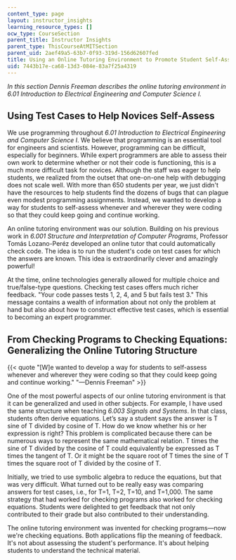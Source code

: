 ```yaml
---
content_type: page
layout: instructor_insights
learning_resource_types: []
ocw_type: CourseSection
parent_title: Instructor Insights
parent_type: ThisCourseAtMITSection
parent_uid: 2aef49a5-63b7-0f93-319d-156d62607fed
title: Using an Online Tutoring Environment to Promote Student Self-Assessment
uid: 7443b17e-ca68-13d3-084e-83a7f25a4319
---
```


_In this section Dennis Freeman describes the online tutoring environment in 6.01 Introduction to Electrical Engineering and Computer Science I._

Using Test Cases to Help Novices Self-Assess
--------------------------------------------

We use programming throughout _6.01 Introduction to Electrical Engineering and Computer Science I_. We believe that programming is an essential tool for engineers and scientists. However, programming can be difficult, especially for beginners. While expert programmers are able to assess their own work to determine whether or not their code is functioning, this is a much more difficult task for novices. Although the staff was eager to help students, we realized from the outset that one-on-one help with debugging does not scale well. With more than 650 students per year, we just didn't have the resources to help students find the dozens of bugs that can plague even modest programming assignments. Instead, we wanted to develop a way for students to self-assess whenever and wherever they were coding so that they could keep going and continue working.

An online tutoring environment was our solution. Building on his previous work in _6.001 Structure and Interpretation of Computer Programs_, Professor Tomás Lozano-Peréz developed an online tutor that could automatically check code. The idea is to run the student's code on test cases for which the answers are known. This idea is extraordinarily clever and amazingly powerful!

At the time, online technologies generally allowed for multiple choice and true/false-type questions. Checking test cases offers much richer feedback. "Your code passes tests 1, 2, 4, and 5 but fails test 3." This message contains a wealth of information about not only the problem at hand but also about how to construct effective test cases, which is essential to becoming an expert programmer.

From Checking Programs to Checking Equations: Generalizing the Online Tutoring Structure
----------------------------------------------------------------------------------------

{{< quote "[W]e wanted to develop a way for students to self-assess whenever and wherever they were coding so that they could keep going and continue working." "—Dennis Freeman" >}}

One of the most powerful aspects of our online tutoring environment is that it can be generalized and used in other subjects. For example, I have used the same structure when teaching _6.003 Signals and Systems_. In that class, students often derive equations. Let’s say a student says the answer is T sine of T divided by cosine of T. How do we know whether his or her expression is right? This problem is complicated because there can be numerous ways to represent the same mathematical relation. T times the sine of T divided by the cosine of T could equivalently be expressed as T times the tangent of T. Or it might be the square root of T times the sine of T times the square root of T divided by the cosine of T.

Initially, we tried to use symbolic algebra to reduce the equations, but that was very difficult. What turned out to be really easy was comparing answers for test cases, i.e., for T=1, T=2, T=10, and T=1,000. The same strategy that had worked for checking programs also worked for checking equations. Students were delighted to get feedback that not only contributed to their grade but also contributed to their understanding. 

The online tutoring environment was invented for checking programs—now we're checking equations. Both applications flip the meaning of feedback. It's not about assessing the student's performance. It's about helping students to understand the technical material.